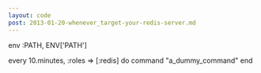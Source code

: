 ```yaml
---
layout: code
post: 2013-01-20-whenever_target-your-redis-server.md
---
```



env :PATH, ENV['PATH']

every 10.minutes, :roles => [:redis] do
  command "a&#95;dummy&#95;command"
end
